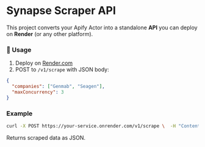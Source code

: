# Synapse Scraper API

This project converts your Apify Actor into a standalone **API** you can deploy on **Render** (or any other platform).

### 🚀 Usage
1. Deploy on [Render.com](https://render.com)
2. POST to `/v1/scrape` with JSON body:

```json
{
  "companies": ["Genmab", "Seagen"],
  "maxConcurrency": 3
}
```

### Example
```bash
curl -X POST https://your-service.onrender.com/v1/scrape \  -H "Content-Type: application/json" \  -d '{"companies":["Genmab","Seagen"]}'
```

Returns scraped data as JSON.

